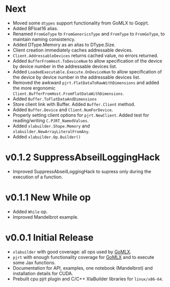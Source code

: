 # Next

* Moved some `dtypes` support functionality from GoMLX to Gopjrt. 
* Added BFloat16 alias.
* Renamed `FromGoType` to `FromGenericsType` and `FromType` to `FromGoType`, to maintain naming consistency.
* Added DType.Memory as an alias to DType.Size.
* Client creation immediately caches addressable devices.
* `Client.AddressableDevices` returns cached value, no errors returned.
* Added `BufferFromHost.ToDeviceNum` to allow specification of the device by device number in the addressable devices list. 
* Added `LoadedExecutable.Execute.OnDeviceNum` to allow  specification of the device by device number in the addressable devices list.
* Removed the awkward `pjrt.FlatDataToRawWithDimensions` and added the more ergonomic `Client.BufferFromHost.FromFlatDataWithDimensions`.
* Added `Buffer.ToFlatDataAndDimensions`
* Store client link with Buffer. Added `Buffer.Client` method.
* Added `Buffer.Device` and `Client.NumForDevice`.
* Properly setting client options for `pjrt.NewClient`. Added test for reading/writing `C.PJRT_NamedValues`.
* Added `xlabuilder.Shape.Memory` and `xlabuilder.NewArrayLiteralFromAny`.
* Added `xlabuilder.Op.Builder()`

# v0.1.2 SuppressAbseilLoggingHack

* Improved SuppressAbseilLoggingHack to supress only during the execution of a function.

# v0.1.1 New While op

* Added `While` op.
* Improved Mandelbrot example.

# v0.0.1 Initial Release

* `xlabuilder` with good coverage: all ops used by [GoMLX](github.com/gomlx/gomlx).
* `pjrt` with enough functionality coverage for [GoMLX](github.com/gomlx/gomlx) and to execute some Jax functions.
* Documentation for API, examples, one notebook (Mandelbrot) and installation details for CUDA.
* Prebuilt cpu pjrt plugin and C/C++ XlaBuilder libraries for `linux/x86-64`.
